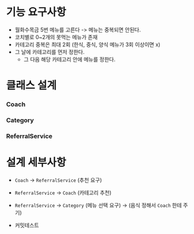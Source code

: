 # 기능 요구사항
- 월화수목금 5번 메뉴를 고른다 -> 메뉴는 중복되면 안된다.
- 코치별로 0~2개의 못먹는 메뉴가 존재
- 카테고리 중복은 최대 2회 (한식, 중식, 양식 메뉴가 3회 이상이면 x)
- 그 날에 카테고리를 먼저 정한다.
  - 그 다음 해당 카테고리 안에 메뉴를 정한다.

# 클래스 설계
### Coach

### Category

### ReferralService

# 설계 세부사항
- `Coach` -> `ReferralService` (추천 요구)
- `ReferralService` -> `Coach` (카테고리 추천)
- `ReferralService` -> `Category` (메뉴 선택 요구) -> (음식 정해서 `Coach` 한테 주기)

- 커밋테스트 